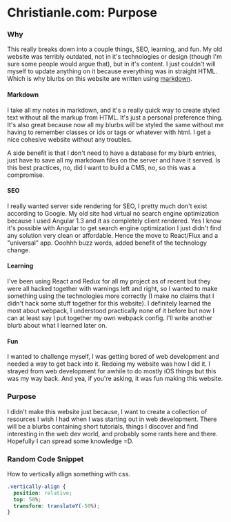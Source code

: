 # Christianle.com: Purpose
<!---
Why I rebuilt my website, again, and the reasoning behind my technology choices.
-->

### Why

This really breaks down into a couple things, SEO, learning, and fun. My old
website was terribly outdated, not in it's technologies or design (though I'm
sure some people would argue that), but in it's content. I just couldn't will
myself to update anything on it because everything was in straight HTML. Which
is why blurbs on this website are written using
[markdown](https://goo.gl/Rl2gCB).

#### Markdown

I take all my notes in markdown, and it's a really quick way to create styled
text without all the markup from HTML. It's just a personal preference thing.
It's also great because now all my blurbs will be styled the same without me
having to remember classes or ids or tags or whatever with html. I get a nice
cohesive website without any troubles.

A side benefit is that I don't need to have a database for my blurb
entries, just have to save all my markdown files on the server and have it
served. Is this best practices, no, did I want to build a CMS, no, so this was
a compromise.

#### SEO

I really wanted server side rendering for SEO, I pretty much don't exist
according to Google. My old site had virtual no search engine optimization
because I used Angular 1.3 and it as completely client rendered. Yes I know it's
possible with Angular to get search engine optimization I just didn't find any
solution very clean or affordable. Hence the move to React/Flux and a
"universal" app. Ooohhh buzz words, added benefit of the technology change.

#### Learning

I've been using React and Redux for all my project as of recent but they were
all hacked together with warnings left and right, so I wanted to make something
using the technologies more correctly (I make no claims that I didn't hack some
stuff together for this website). I definitely learned the most about webpack,
I understood practically none of it before but now I can at least say I put
together my own webpack config. I'll write another blurb about what I learned
later on.

#### Fun

I wanted to challenge myself, I was getting bored of web development and needed
a way to get back into it. Redoing my website was how I did it. I strayed from
web development for awhile to do mostly iOS things but this was my way back. And
yea, if you're asking, it was fun making this website.

### Purpose

I didn't make this website just because, I  want to create a collection of
resources I wish I had when I was starting out in web development. There will be
a blurbs containing short tutorials, things I discover and find interesting in
the web dev world, and probably some rants here and there. Hopefully I can
spread some knowledge =D.

### Random Code Snippet

How to vertically allign something with css.

```css
.vertically-align {
  position: relative;
  top: 50%;
  transform: translateY(-50%);
}
```
